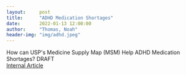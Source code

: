 ```yaml
---
layout:     post
title:      "ADHD Medication Shortages"
date:       2022-01-13 12:00:00
author:     "Thomas, Noah"
header-img: "img/adhd.jpeg"
---
```

How can USP's Medicine Supply Map (MSM) Help ADHD Medication Shortages?
<span class="label label-danger">DRAFT</span>
<br> 
[Internal Article](https://uspc.sharepoint.com/sites/USPAffinityNetwork/SitePages/ADHD-Medication-Shortages.aspx?OR=Teams-HL&CT=1642131126195&sourceId=&params=%7B%22AppName%22%3A%22Teams-Desktop%22%2C%22AppVersion%22%3A%2227%2F21110108720%22%7D)


